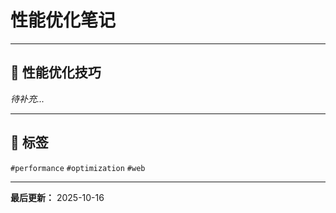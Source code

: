 # 性能优化笔记

---

## 📝 性能优化技巧

_待补充..._

---

## 🔖 标签
`#performance` `#optimization` `#web`

---

**最后更新：** 2025-10-16

